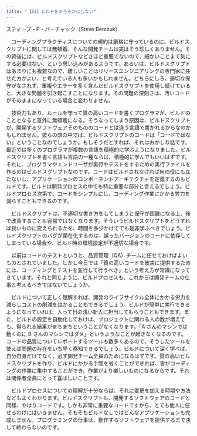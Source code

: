 ```yaml
---
title: "【61】ビルドをおろそかにしない"
---
```



スティーブ・P・バーチャック（Steve Berczuk）


　コーディングプラクティスについての規約は厳格に守っているのに、ビルドスクリプトに関しては無頓着、そんな開発チームは実はそう珍しくありません。その背後には、ビルドスクリプトなどさほど重要でないので、細かいことまで気にする必要はない、という思い込みがあるようです。あるいは、ビルドスクリプトはあまりにも複雑なので、難しいことはリリースエンジニアリングの専門家に任せた方がよい、と考えている人も多いかもしれません。どちらにしろ、適切な保守がなされず、重複やエラーを多く含んだビルドスクリプトを使用し続けていると、大きな問題を引き起こすことになります。その問題の深刻さは、汚いコードがそのままになっている場合と変わりません。

　技術力もあり、ルールを守って質の高いコードを書くプログラマが、ビルドのこととなると意外に無頓着になる。そうなってしまう原因は、ビルドスクリプトが、開発するソフトウェアそのもののコードとは違う言語で書かれるからなのかもしれません。彼らの頭の中では、ビルドスクリプトのコードは「コードではない」ということなのでしょうか。もしそうだとすれば、それはおかしな話です。最近では多くのプログラマが複数の言語を積極的に学ぶようになりました。ビルドスクリプトを書く言語も言語の一種ならば、積極的に学んでもいいはずです。それに、プログラマやエンドユーザが実行やテストをするための実行ファイルを作るのはビルドスクリプトなのです。コードはビルドされなければ何の役にも立たないし、アプリケーションのコンポーネントアーキテクチャを定義するのもビルドです。ビルドは開発プロセスの中でも特に重要な部分と言えるでしょう。ビルドプロセス次第で、コードをシンプルにし、コーディング作業にかかる労力を減らすこともできるのです。

　ビルドスクリプトは、不適切な書き方をしてしまうと保守が困難になる上、後で改善することも容易ではなくなります。そういうビルドスクリプトをどうすれば良いものに変えられるかを、時間を多少かけてでも是非学ぶべきでしょう。ビルドスクリプトのバグが顕在化するのは、誤ったバージョンのコードに依存してしまっている場合や、ビルド時の環境設定が不適切な場合です。

　以前はコードのテストというと、品質管理（QA）チームに任せておけばよいものとされていました。しかし今日では「質の高いコードを確実に提供するためには、コーディングとテストを並行して行うべき」という考え方が常識になってきています。それと同じように、ビルドプロセスも、これからは開発チームの仕事と考えるべきではないでしょうか。

　ビルドについて正しく理解すれば、開発のライフサイクル全体にかかる労力を減らしコストの削減をはかることもできるでしょう。ビルドが簡単に実行できるようになっていれば、入って日の浅い新人に担当してもらうこともできます。また、ビルドの設定を自動化しておけば、プロジェクトに関わる人の数が増えても、得られる結果がまちまちということがなくなります。「A さんのマシンでは動くのに B さんのマシンではダメ」というようなことが起きなくなるのです。コードの品質についてレポートするツールも数多くあるので、そうしたツールを使えば問題の存在をいち早く察知できるでしょう。ビルドについて深く学べば、自分自身だけでなく、必ず開発チーム全員のためになるはずです。質の高いビルドスクリプトを作り、ビルドにかかる手間を省くことができれば、皆がコーディングの作業に集中することができ、作業がより楽しいものになるからです。それは関係者全員にとって喜ばしいことです。

　ビルドプロセスについての理解が十分ならば、それに変更を加える時期や方法などもよくわかります。ビルドスクリプトも、開発するソフトウェアのコードと同様、やはりコードです。しかも非常に重要なコードですから、とても他人に任せるわけにはいきません。そもそもビルドなしではどんなアプリケーションも完成しません。プログラミングの仕事は、動作するソフトウェアを提供するまで決して終わらないのです。
